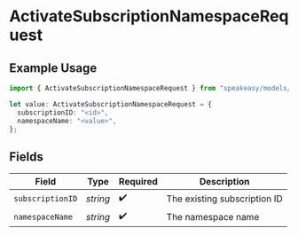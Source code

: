 # ActivateSubscriptionNamespaceRequest

## Example Usage

```typescript
import { ActivateSubscriptionNamespaceRequest } from "speakeasy/models/operations";

let value: ActivateSubscriptionNamespaceRequest = {
  subscriptionID: "<id>",
  namespaceName: "<value>",
};
```

## Fields

| Field                        | Type                         | Required                     | Description                  |
| ---------------------------- | ---------------------------- | ---------------------------- | ---------------------------- |
| `subscriptionID`             | *string*                     | :heavy_check_mark:           | The existing subscription ID |
| `namespaceName`              | *string*                     | :heavy_check_mark:           | The namespace name           |